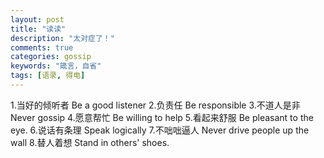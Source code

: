 ```yaml
---
layout: post
title: "读读"
description: "太对症了！"
comments: true
categories: gossip
keywords: "箴言，自省"
tags: [语录, 得电]
---
```

1.当好的倾听者 Be a good listener 
2.负责任 Be responsible 
3.不道人是非 Never gossip 
4.愿意帮忙 Be willing to help 
5.看起来舒服 Be pleasant to the eye. 
6.说话有条理 Speak logically 
7.不咄咄逼人 Never drive people up the wall 
8.替人着想 Stand in others' shoes.
